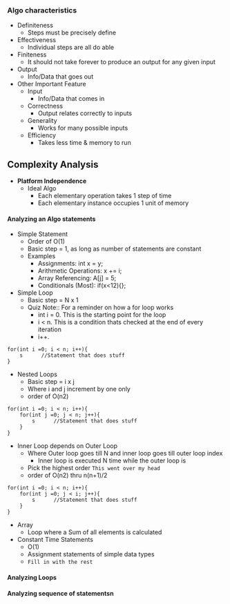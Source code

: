 ### Algo characteristics

- Definiteness
	- Steps must be precisely define
- Effectiveness
	- Individual steps are all do able
- Finiteness
	- It should not take forever to produce an output for any given input
- Output
	- Info/Data that goes out
- Other Important Feature
	- Input
		- Info/Data that comes in
	- Correctness
		- Output relates correctly to inputs
	- Generality
		- Works for many possible inputs
	- Efficiency
		- Takes less time & memory to run

## Complexity Analysis

- **Platform Independence**
	- Ideal Algo
		- Each elementary operation takes 1 step of time
		- Each elementary instance occupies 1 unit of memory

#### Analyzing an Algo statements

- Simple Statement 
	- Order of O(1)
	- Basic step = 1, as long as number of statements are constant
	- Examples
		- Assignments: int x = y;
		- Arithmetic Operations: x += i;
		- Array Referencing: A\[j\] = 5;
		- Conditionals (Most): if(x<12){};
- Simple Loop
	- Basic step = N x 1
	- Quiz Note:: For a reminder on how a for loop works
		- int i = 0. This is the starting point for the loop
		- i < n. This is a condition thats checked at the end of every iteration
		- i++.  
```
for(int i =0; i < n; i++){
	s      //Statement that does stuff
}
```

- Nested Loops
	- Basic step = i x j
	- Where i and j increment by one only
	- order of O(n2)
```
for(int i =0; i < n; i++){
	for(int j =0; j < n; j++){
		s      //Statement that does stuff
	}
}
```
- Inner Loop depends on Outer Loop
	- Where Outer loop goes till N and inner loop goes till outer loop index
		- Inner loop is executed N time while the outer loop is
	- Pick the highest order `This went over my head`
	- order of O(n2) thru n(n+1)/2
```
for(int i =0; i < n; i++){
	for(int j =0; j < i; j++){
		s      //Statement that does stuff
	}
}
```
- Array
	- Loop where a Sum of all elements is calculated
- Constant Time Statements
	- O(1)
	- Assignment statements of simple data types
	- `Fill in with the rest`

#### Analyzing Loops

#### Analyzing sequence of statementsn
